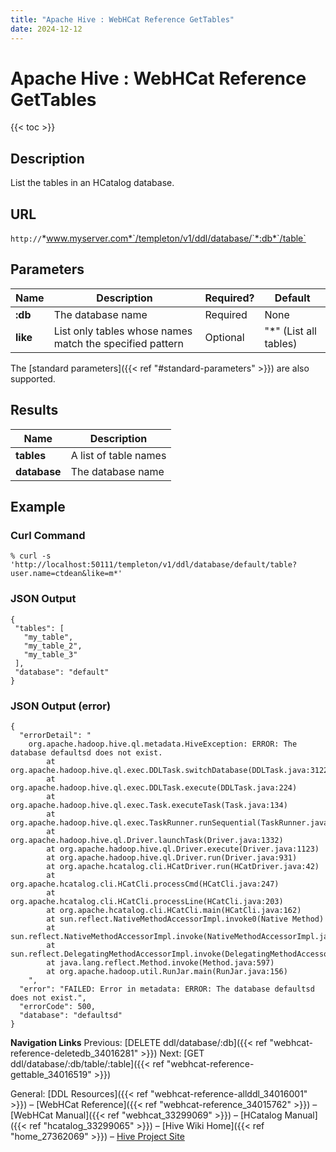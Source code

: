 ```yaml
---
title: "Apache Hive : WebHCat Reference GetTables"
date: 2024-12-12
---
```


# Apache Hive : WebHCat Reference GetTables

{{< toc >}}

## Description

List the tables in an HCatalog database.

## URL

`http://`*www.myserver.com*`/templeton/v1/ddl/database/`*:db*`/table`

## Parameters

| Name | Description | Required? | Default |
| --- | --- | --- | --- |
| **:db** | The database name | Required | None |
| **like** | List only tables whose names match the specified pattern | Optional | "*" (List all tables) |

The [standard parameters]({{< ref "#standard-parameters" >}}) are also supported.

## Results

| Name | Description |
| --- | --- |
| **tables** | A list of table names |
| **database** | The database name |

## Example

### Curl Command

```
% curl -s 'http://localhost:50111/templeton/v1/ddl/database/default/table?user.name=ctdean&like=m*'

```

### JSON Output

```
{
 "tables": [
   "my_table",
   "my_table_2",
   "my_table_3"
 ],
 "database": "default"
}

```

### JSON Output (error)

```
{
  "errorDetail": "
    org.apache.hadoop.hive.ql.metadata.HiveException: ERROR: The database defaultsd does not exist.
        at org.apache.hadoop.hive.ql.exec.DDLTask.switchDatabase(DDLTask.java:3122)
        at org.apache.hadoop.hive.ql.exec.DDLTask.execute(DDLTask.java:224)
        at org.apache.hadoop.hive.ql.exec.Task.executeTask(Task.java:134)
        at org.apache.hadoop.hive.ql.exec.TaskRunner.runSequential(TaskRunner.java:57)
        at org.apache.hadoop.hive.ql.Driver.launchTask(Driver.java:1332)
        at org.apache.hadoop.hive.ql.Driver.execute(Driver.java:1123)
        at org.apache.hadoop.hive.ql.Driver.run(Driver.java:931)
        at org.apache.hcatalog.cli.HCatDriver.run(HCatDriver.java:42)
        at org.apache.hcatalog.cli.HCatCli.processCmd(HCatCli.java:247)
        at org.apache.hcatalog.cli.HCatCli.processLine(HCatCli.java:203)
        at org.apache.hcatalog.cli.HCatCli.main(HCatCli.java:162)
        at sun.reflect.NativeMethodAccessorImpl.invoke0(Native Method)
        at sun.reflect.NativeMethodAccessorImpl.invoke(NativeMethodAccessorImpl.java:39)
        at sun.reflect.DelegatingMethodAccessorImpl.invoke(DelegatingMethodAccessorImpl.java:25)
        at java.lang.reflect.Method.invoke(Method.java:597)
        at org.apache.hadoop.util.RunJar.main(RunJar.java:156)
    ",
  "error": "FAILED: Error in metadata: ERROR: The database defaultsd does not exist.",
  "errorCode": 500,
  "database": "defaultsd"
}

```

  

**Navigation Links**
Previous: [DELETE ddl/database/:db]({{< ref "webhcat-reference-deletedb_34016281" >}}) Next: [GET ddl/database/:db/table/:table]({{< ref "webhcat-reference-gettable_34016519" >}})

General: [DDL Resources]({{< ref "webhcat-reference-allddl_34016001" >}}) – [WebHCat Reference]({{< ref "webhcat-reference_34015762" >}}) – [WebHCat Manual]({{< ref "webhcat_33299069" >}}) – [HCatalog Manual]({{< ref "hcatalog_33299065" >}}) – [Hive Wiki Home]({{< ref "home_27362069" >}}) – [Hive Project Site](http://hive.apache.org/)

 

 

